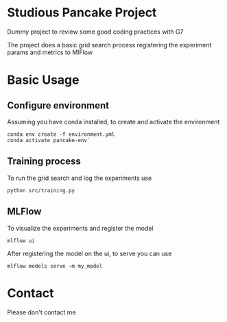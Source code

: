 # Studious Pancake Project

Dummy project to review some good coding practices with G7

The project does a basic grid search process registering the experiment params and metrics to MlFlow

# Basic Usage

## Configure environment

Assuming you have conda installed, to create and activate the environment
```
conda env create -f environment.yml
conda activate pancake-env`
```

## Training process

To run the grid search and log the experiments use

```
python src/training.py
```

## MLFlow

To visualize the experiments and register the model

```
mlflow ui
```

After registering the model on the ui, to serve you can use

```
mlflow models serve -m my_model
```

# Contact

Please don't contact me